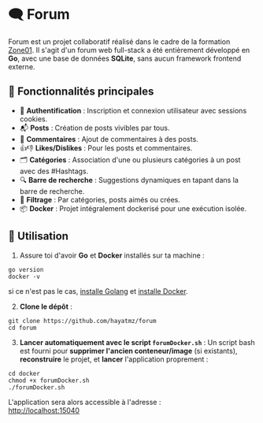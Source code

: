 # 🗨️ Forum
Forum est un projet collaboratif réalisé dans le cadre de la formation [Zone01](https://campus-saint-marc.com/zone-01/).
Il s'agit d'un forum web full-stack a été entièrement développé en **Go**, avec une base de données **SQLite**, sans aucun framework frontend externe.

## 🚀 Fonctionnalités principales
- 🔐 **Authentification** : Inscription et connexion utilisateur avec sessions cookies.
- 📬 **Posts** : Création de posts vivibles par tous.
- 💬 **Commentaires** : Ajout de commentaires à des posts.
- 👍👎 **Likes/Dislikes** : Pour les posts et commentaires.
- 🗂️ **Catégories** : Association d'une ou plusieurs catégories à un post avec des #Hashtags.
- 🔍 **Barre de recherche** : Suggestions dynamiques en tapant dans la barre de recherche.
- 🧼 **Filtrage** : Par catégories, posts aimés ou crées.
- 📦 **Docker** : Projet intégralement dockerisé pour une exécution isolée.

## 🔧 Utilisation
1. Assure toi d'avoir **Go** et **Docker** installés sur ta machine :
```
go version
docker -v
```
si ce n'est pas le cas, [installe Golang](https://go.dev/doc/install) et [installe Docker](https://docs.docker.com/get-started/get-docker/).

2. **Clone le dépôt** :
```
git clone https://github.com/hayatmz/forum
cd forum
```

3. **Lancer automatiquement avec le script ```forumDocker.sh```** :
Un script bash est fourni pour **supprimer l'ancien conteneur/image** (si existants), **reconstruire** le projet, et **lancer** l'application proprement :
```
cd docker
chmod +x forumDocker.sh
./forumDocker.sh
```

L'application sera alors accessible à l'adresse :<br>
[http://localhost:15040](http://localhost:15040)
